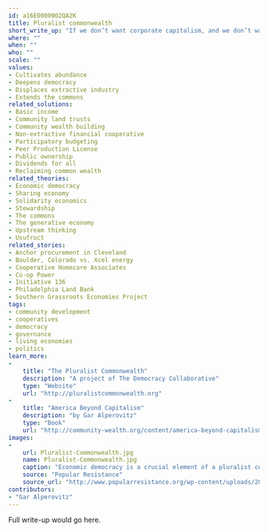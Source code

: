```yaml
---
id: a16E0000002QA2K
title: Pluralist commonwealth
short_write_up: "If we don’t want corporate capitalism, and we don’t want authoritarian state socialism, what do we want? The pluralist commonwealth is a vision of an economic and political system designed to ensure environmental sustainability, genuine democracy, community, and greater equality and personal liberty. Crucially: it’s a commonwealth, meaning that ownership of the economic foundations of society is broadly distributed and democratized, and it’s pluralist, meaning that there is no single magic bullet; instead, we need a system made up of different kinds of institutions at different scales, from worker cooperatives and community ownership at smaller scales to public ownership in critically important larger sectors."
where: ""
when: ""
who: ""
scale: ""
values:
- Cultivates abundance
- Deepens democracy
- Displaces extractive industry
- Extends the commons
related_solutions:
- Basic income
- Community land trusts
- Community wealth building
- Non-extractive financial cooperative
- Participatory budgeting
- Peer Production License
- Public ownership
- Dividends for all
- Reclaiming common wealth
related_theories:
- Economic democracy
- Sharing economy
- Solidarity economics
- Stewardship
- The commons
- The generative economy
- Upstream thinking
- Usufruct
related_stories:
- Anchor procurement in Cleveland
- Boulder, Colorado vs. Xcel energy
- Cooperative Homecare Associates
- Co-op Power
- Initiative 136
- Philadelphia Land Bank
- Southern Grassroots Economies Project
tags:
- community development
- cooperatives
- democracy
- governance
- living economies
- politics
learn_more:
-
    title: "The Pluralist Commonwealth"
    description: "A project of The Democracy Collaborative"
    type: "Website"
    url: "http://pluralistcommonwealth.org"
-
    title: "America Beyond Capitalism"
    description: "by Gar Alperovitz"
    type: "Book"
    url: "http://community-wealth.org/content/america-beyond-capitalism-reclaiming-our-wealth-our-liberty-and-our-democracy"
images:
-
    url: Pluralist-Commonwealth.jpg
    name: Pluralist-Commonwealth.jpg
    caption: "Economic democracy is a crucial element of a pluralist commonwealth."
    source: "Popular Resistance"
    source_url: "http://www.popularresistance.org/wp-content/uploads/2013/07/Economic-Democracy1.jpg"
contributors:
- "Gar Alperovitz"
---
```

Full write-up would go here.
